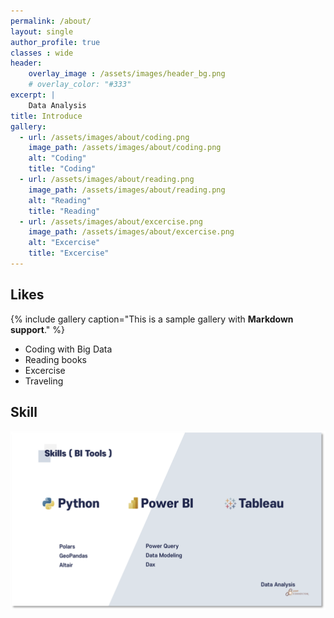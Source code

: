 ```yaml
---
permalink: /about/
layout: single
author_profile: true
classes : wide
header:
    overlay_image : /assets/images/header_bg.png
    # overlay_color: "#333"
excerpt: | 
    Data Analysis
title: Introduce
gallery:
  - url: /assets/images/about/coding.png
    image_path: /assets/images/about/coding.png
    alt: "Coding"
    title: "Coding"
  - url: /assets/images/about/reading.png
    image_path: /assets/images/about/reading.png
    alt: "Reading"
    title: "Reading"
  - url: /assets/images/about/excercise.png
    image_path: /assets/images/about/excercise.png
    alt: "Excercise"
    title: "Excercise"
---
```


## Likes

{% include gallery caption="This is a sample gallery with **Markdown support**." %}

* Coding with Big Data
* Reading books
* Excercise
* Traveling

## Skill

![foo](/assets/images/skill.png)